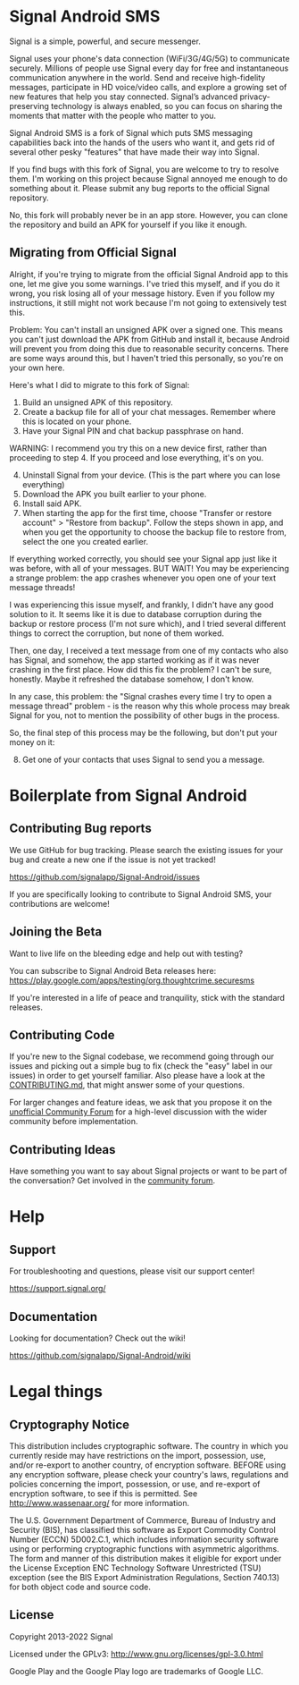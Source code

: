 # Signal Android SMS 

Signal is a simple, powerful, and secure messenger.

Signal uses your phone's data connection (WiFi/3G/4G/5G) to communicate securely. Millions of people use Signal every day for free and instantaneous communication anywhere in the world. Send and receive high-fidelity messages, participate in HD voice/video calls, and explore a growing set of new features that help you stay connected. Signal’s advanced privacy-preserving technology is always enabled, so you can focus on sharing the moments that matter with the people who matter to you.

Signal Android SMS is a fork of Signal which puts SMS messaging capabilities back into the hands of the users who want it, and gets rid of several other pesky "features" that have made their way into Signal.

If you find bugs with this fork of Signal, you are welcome to try to resolve them. I'm working on this project because Signal annoyed me enough to do something about it. Please submit any bug reports to the official Signal repository.

No, this fork will probably never be in an app store. However, you can clone the repository and build an APK for yourself if you like it enough.

## Migrating from Official Signal

Alright, if you're trying to migrate from the official Signal Android app to this one, let me give you some warnings. I've tried this myself, and if you do it wrong, you risk losing all of your message history. Even if you follow my instructions, it still might not work because I'm not going to extensively test this.

Problem: You can't install an unsigned APK over a signed one. This means you can't just download the APK from GitHub and install it, because Android will prevent you from doing this due to reasonable security concerns. There are some ways around this, but I haven't tried this personally, so you're on your own here.

Here's what I did to migrate to this fork of Signal:

1. Build an unsigned APK of this repository.
2. Create a backup file for all of your chat messages. Remember where this is located on your phone.
3. Have your Signal PIN and chat backup passphrase on hand.

WARNING: I recommend you try this on a new device first, rather than proceeding to step 4. If you proceed and lose everything, it's on you.

4. Uninstall Signal from your device. (This is the part where you can lose everything)
5. Download the APK you built earlier to your phone.
6. Install said APK.
7. When starting the app for the first time, choose "Transfer or restore account" > "Restore from backup". Follow the steps shown in app, and when you get the opportunity to choose the backup file to restore from, select the one you created earlier.

If everything worked correctly, you should see your Signal app just like it was before, with all of your messages. BUT WAIT! You may be experiencing a strange problem: the app crashes whenever you open one of your text message threads!

I was experiencing this issue myself, and frankly, I didn't have any good solution to it. It seems like it is due to database corruption during the backup or restore process (I'm not sure which), and I tried several different things to correct the corruption, but none of them worked.

Then, one day, I received a text message from one of my contacts who also has Signal, and somehow, the app started working as if it was never crashing in the first place. How did this fix the problem? I can't be sure, honestly. Maybe it refreshed the database somehow, I don't know.

In any case, this problem: the "Signal crashes every time I try to open a message thread" problem - is the reason why this whole process may break Signal for you, not to mention the possibility of other bugs in the process.

So, the final step of this process may be the following, but don't put your money on it:

8. Get one of your contacts that uses Signal to send you a message.

# Boilerplate from Signal Android

## Contributing Bug reports
We use GitHub for bug tracking. Please search the existing issues for your bug and create a new one if the issue is not yet tracked!

https://github.com/signalapp/Signal-Android/issues

If you are specifically looking to contribute to Signal Android SMS, your contributions are welcome!

## Joining the Beta
Want to live life on the bleeding edge and help out with testing?

You can subscribe to Signal Android Beta releases here:
https://play.google.com/apps/testing/org.thoughtcrime.securesms

If you're interested in a life of peace and tranquility, stick with the standard releases.

## Contributing Code

If you're new to the Signal codebase, we recommend going through our issues and picking out a simple bug to fix (check the "easy" label in our issues) in order to get yourself familiar. Also please have a look at the [CONTRIBUTING.md](https://github.com/signalapp/Signal-Android/blob/main/CONTRIBUTING.md), that might answer some of your questions.

For larger changes and feature ideas, we ask that you propose it on the [unofficial Community Forum](https://community.signalusers.org) for a high-level discussion with the wider community before implementation.

## Contributing Ideas
Have something you want to say about Signal projects or want to be part of the conversation? Get involved in the [community forum](https://community.signalusers.org).

Help
====
## Support
For troubleshooting and questions, please visit our support center!

https://support.signal.org/

## Documentation
Looking for documentation? Check out the wiki!

https://github.com/signalapp/Signal-Android/wiki

# Legal things
## Cryptography Notice

This distribution includes cryptographic software. The country in which you currently reside may have restrictions on the import, possession, use, and/or re-export to another country, of encryption software.
BEFORE using any encryption software, please check your country's laws, regulations and policies concerning the import, possession, or use, and re-export of encryption software, to see if this is permitted.
See <http://www.wassenaar.org/> for more information.

The U.S. Government Department of Commerce, Bureau of Industry and Security (BIS), has classified this software as Export Commodity Control Number (ECCN) 5D002.C.1, which includes information security software using or performing cryptographic functions with asymmetric algorithms.
The form and manner of this distribution makes it eligible for export under the License Exception ENC Technology Software Unrestricted (TSU) exception (see the BIS Export Administration Regulations, Section 740.13) for both object code and source code.

## License

Copyright 2013-2022 Signal

Licensed under the GPLv3: http://www.gnu.org/licenses/gpl-3.0.html

Google Play and the Google Play logo are trademarks of Google LLC.

